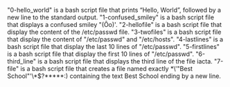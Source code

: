 "0-hello_world" is a bash script file that prints “Hello, World”, followed by a new line to the standard output.
"1-confused_smiley" is a bash script file that displays a confused smiley "(Ôo)'.
"2-hellofile" is a bash script file that display the content of the /etc/passwd file.
"3-twofiles" is a bash script file that display the content of "/etc/passwd" and "/etc/hosts".
"4-lastlines" is a bash script file that display the last 10 lines of "/etc/passwd".
"5-firstlines" is a bash script file that display the first 10 lines of "/etc/passwd".
"6-third_line" is a bash script file that displays the third line of the file iacta.
"7-file" is a bash script file that creates a file named exactly \*\\'"Best School"\'\\*$\?\*\*\*\*\*:) containing the text Best School ending by a new line.
